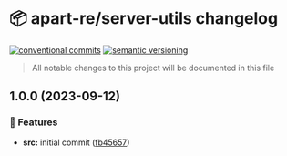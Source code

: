 # 📦 apart-re/server-utils changelog

[![conventional commits](https://img.shields.io/badge/conventional%20commits-1.0.0-yellow.svg)](https://conventionalcommits.org)
[![semantic versioning](https://img.shields.io/badge/semantic%20versioning-2.0.0-green.svg)](https://semver.org)

> All notable changes to this project will be documented in this file

## 1.0.0 (2023-09-12)


### 🍕 Features

* **src:** initial commit ([fb45657](https://github.com/apart-re/server-utils/commit/fb4565783a5c9a3de37c382acedef8eb78fc3f0a))
